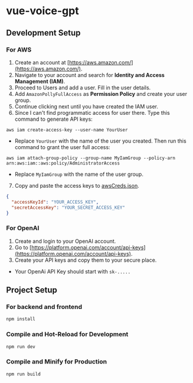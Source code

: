 # vue-voice-gpt

## Development Setup

### For AWS 

1. Create an account at [https://aws.amazon.com/](https://aws.amazon.com/).
2. Navigate to your account and search for **Identity and Access Management (IAM)**.
3. Proceed to Users and add a user. Fill in the user details.
4. Add `AmazonPollyFullAccess` as **Permission Policy** and create your user group.
5. Continue clicking next until you have created the IAM user.
6. Since I can't find programmatic access for user there. Type this command to generate API keys:

```
aws iam create-access-key --user-name YourUser
```

- Replace `YourUser` with the name of the user you created. Then run this command to grant the user full access:

```
aws iam attach-group-policy --group-name MyIamGroup --policy-arn arn:aws:iam::aws:policy/AdministratorAccess
```

- Replace `MyIamGroup` with the name of the user group.

7. Copy and paste the access keys to [awsCreds.json](/backend/awsCreds.json).

```json
{
  "accessKeyId": "YOUR_ACCESS_KEY",
  "secretAccessKey": "YOUR_SECRET_ACCESS_KEY"
}
```

### For OpenAI

1. Create and login to your OpenAI account.
2. Go to [https://platform.openai.com/account/api-keys](https://platform.openai.com/account/api-keys).
3. Create your API keys and copy them to your secure place. 

- Your OpenAi API Key should start with `sk-.....`


## Project Setup 

### For backend and frontend

```sh
npm install
```

### Compile and Hot-Reload for Development

```sh
npm run dev
```

### Compile and Minify for Production

```sh
npm run build
```
